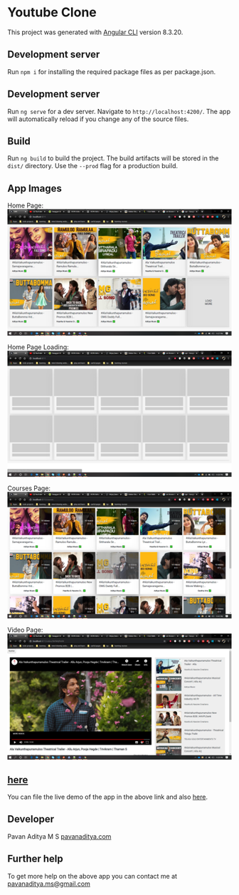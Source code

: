 # Youtube Clone

This project was generated with [Angular CLI](https://github.com/angular/angular-cli) version 8.3.20.

## Development server

Run `npm i` for installing the required package files as per package.json.

## Development server

Run `ng serve` for a dev server. Navigate to `http://localhost:4200/`. The app will automatically reload if you change any of the source files.

## Build

Run `ng build` to build the project. The build artifacts will be stored in the `dist/` directory. Use the `--prod` flag for a production build.

## App Images

Home Page:
![home-tab](src/assets/home-tab.png)

Home Page Loading:
![home-tab-load](src/assets/home-tab-load.png)

Courses Page:
![courses-tab](src/assets/courses-tab.png)

Video Page:
![video-tab](src/assets/video-tab.png)

## <a href="https://youtube.pavanaditya.com" target="_">here</a>

You can file the live demo of the app in the above link and also <a href="https://youtube.pavanaditya.com" target="_">here</a>.

## Developer

Pavan Aditya M S <a href="https://pavanaditya.com" target="_">pavanaditya.com</a>

## Further help

To get more help on the above app you can contact me at pavanaditya.ms@gmail.com
